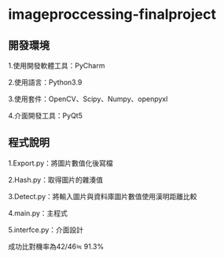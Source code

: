 # imageproccessing-finalproject
## 開發環境
  1.使用開發軟體工具：PyCharm
  
  2.使用語言：Python3.9
  
  3.使用套件：OpenCV、Scipy、Numpy、openpyxl
  
  4.介面開發工具：PyQt5
  
  
## 程式說明
1.Export.py：將圖片數值化後寫檔

2.Hash.py：取得圖片的雜湊值

3.Detect.py：將輸入圖片與資料庫圖片數值使用漢明距離比較

4.main.py：主程式

5.interfce.py：介面設計

成功比對機率為42/46≒ 91.3%
